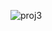 ![proj3](https://github.com/Visualsof3d/FrontendProjects/assets/112782440/68c8779b-d458-4141-88c4-f65f7b9d688b)
